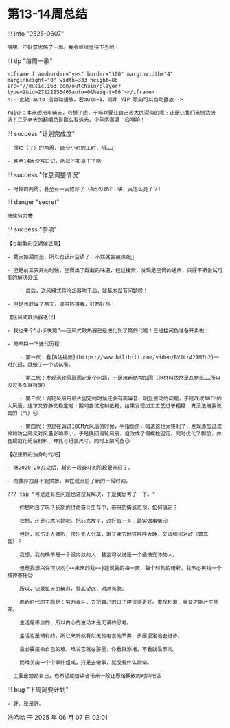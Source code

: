# 第13-14周总结

!!! info "0525-0607"

    嘿嘿，不好意思鸽了一周。我会继续坚持下去的！
    
!!! tip "每周一歌"

    <iframe frameborder="yes" border="100" marginwidth="4" marginheight="0" width=333 height=86 src="//music.163.com/outchain/player?type=2&id=2712215346&auto=0&height=66"></iframe>
    <!--此处 auto 指自动播放，若auto=1，则非 VIP 歌曲可以自动播放-->

    rui评：本来想用半晴天，可想了想，干嘛非要让自己苦大仇深似的呢？还是让我们来快活快活！三无老大的翻唱总是那么有活力，少年感满满！😋嘿哈！

!!! success "计划完成度"

    - 摆烂（？）的两周，16个小时的工时，唔……🤔
    
    - 甚至14周没写日记，所以不知道干了啥
    
!!! success "作息调整情况"

    - 垮掉的两周，甚至有一天熬穿了（4点のzhr：咦，天怎么亮了？）

!!! danger "secret"

    继续努力😎

!!! success "杂项"

    【与酸酸的空调做豆蒸】

    - 夏天如期而至，所以也该开空调了，不然就会被热死🥵
    
    - 但是前三天开的时候，空调出了酸酸的味道，经过搜索，发现是空调的通病，只好不断尝试可能的解决办法
        
        - 最后，送风模式将冷却器吹干后，就基本没有问题啦！
    
    - 但是也耽误了两天，诶呀热得我，好热好热！

    【压风式散热器迭代】

    - 我也来个“小步快跑”——压风式散热器已经进化到了第四代啦！已经挂闲鱼准备开卖啦！
    
    - 简单捋一下迭代历程：
        
        - 第一代：看[B站视频](https://www.bilibili.com/video/BV1Lr421M7u2)一时兴起，就做了一个试试看。
        
        - 第二代：发现涡轮风扇固定是个问题，于是用新结构加固（但材料依然是瓦楞纸……所以没过多久就报废）
        
        - 第三代：涡轮风扇用纸片固定的时候还会有高噪音、明显震动的问题，于是改成18CM的大风扇，这下又安静又稳定啦！期间尝试定制纸箱，结果发现加工工艺过于粗糙，真没法用我说真的（气）😐
        
        - 第四代：但是在调试18CM大风扇的时候，手指负伤，暗道这也太锋利了，发现添加过滤棉和防尘网又对风量影响不小，于是换回涡轮风扇，但改成了铜螺柱固定。同时优化了脚垫，并且规范化组装材料、开孔与组装尺寸。同时上架闲鱼😋

    【迎接新的独身时代吧】

    - 继2020-2021之后，新的一段奋斗的阶段要开启了。

    - 而我非独身不能拼搏，索性就开启了新的一段时间。

    ??? tip "可是还有些问题也许没有解决，于是我思考了一下。"

        你想明白了吗？长期的拼命奋斗生存中，带来的情感忽视，如何搞定？
        
        我想，还是心态问题吧。把心态放平，过好每一天，踏实做事情😏
        
        但是，悲伤无人倾听，快乐无人分享，累了就去地铁呼呼大睡，又该如何对敌（曹真音）？
        
        我想，我的确不是一个很内敛的人，甚至可以说是一个感情充沛的人。
        
        但是我想兴许可以向{==未来的我==}述说我的每一天，每个时刻的精彩。我不必再找一个精神寄托😉
        
        所以，记录每天的精彩，登高望远，对酒当歌。
        
        而新时代的主题是：努力奋斗，去把自己的日子建设得更好。重视积累，量变才能产生质变。
        
        生活是平淡的，所以内心的波动才是无谓的思考。
        
        生活也是精彩的，所以来听似有似无的电吉他节奏，步履坚定地去进步。
        
        没必要渲染自己的难。难关它就在那里，你看就添堵，不看就没事儿。
        
        而难关由一个个事件组成，只是去做事，就没有什么烦恼。

    - 主要是勉励自己，也希望能给读者带来一段让思绪飘散的时间吧😉

!!! bug "下周简要计划"

    - 肝，还是肝。

浩哈哈 于 2025 年 06 月 07 日 02:01